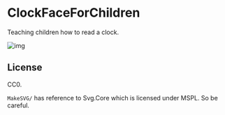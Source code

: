 # ClockFaceForChildren
Teaching children how to read a clock.

![img](img/clock.svg)

## License
CC0.

`MakeSVG/` has reference to Svg.Core which is licensed under MSPL. So be careful.
